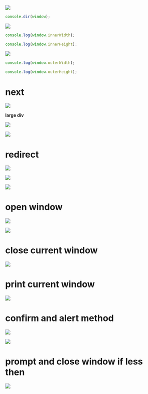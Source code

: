 
![](https://i.imgur.com/OSIsJ0G.png)


```js
console.dir(window);
```

![](https://i.imgur.com/eSqaD3u.png)



```js
console.log(window.innerWidth);

console.log(window.innerHeight);
```

![](https://i.imgur.com/UBS3AyG.png)


```js
console.log(window.outerWidth);

console.log(window.outerHeight);
```

# next
![](https://i.imgur.com/a3b7qJ8.png)

**large div**


![](https://i.imgur.com/zjEunGy.png)


![](https://i.imgur.com/WXcnU2Y.png)


# redirect

![](https://i.imgur.com/dAqUu39.png)


![](https://i.imgur.com/DbiMjJg.png)


![](https://i.imgur.com/OJA1XzQ.png)




# open window

![](https://i.imgur.com/B077yAF.png)


![](https://i.imgur.com/zOKLuDd.png)


# close current window

![](https://i.imgur.com/yqejDBC.png)


# print current window

![](https://i.imgur.com/l83XFSG.png)


# confirm and alert method

![](https://i.imgur.com/Oge3bxH.png)


![](https://i.imgur.com/IpGjoc4.png)



# prompt and close window if less then

![](https://i.imgur.com/rDKsjJ6.png)



